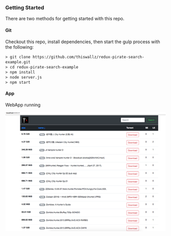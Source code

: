 ### Getting Started

There are two methods for getting started with this repo.

#### Git
Checkout this repo, install dependencies, then start the gulp process with the following:

```
> git clone https://github.com/thiswallz/redux-pirate-search-example.git
> cd redux-pirate-search-example
> npm install
> node server.js
> npm start 
```
#### App
WebApp running

![Alt text](img.png?raw=true "Demo")